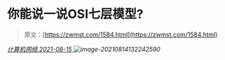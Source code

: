 <!--yml
category: 未分类
date: 0001-01-01 00:00:00
--->

# 你能说一说OSI七层模型?

> 原文：[https://zwmst.com/1584.html](https://zwmst.com/1584.html)

   [ *计算机网络* ](https://zwmst.com/%e8%ae%a1%e7%ae%97%e6%9c%ba%e7%bd%91%e7%bb%9c)*[ <time datetime="2021-08-15T15:31:34+08:00"> 2021-08-15 </time> ](https://zwmst.com/1584.html)  ![image-20210814132242590](img/706048d9c11764741197c45b6e9ce3b6.png)*